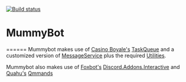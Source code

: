 [![Build status](https://ci.appveyor.com/api/projects/status/sc1lgd1dfu12b44m?svg=true)](https://ci.appveyor.com/project/TheNoodleMummy/mummybot)

# MummyBot
======
Mummybot makes use of [Casino Boyale's](https://github.com/TheCasino) [TaskQueue](https://github.com/TheCasino/Casino.Common/tree/master/src/Casino.Common/Entities/TaskQueue)
and a customized version of [MessageService](https://github.com/TheCasino/Espeon/blob/Rewrite/Espeon/Services/MessageService.cs) 
plus the required [Utilities](https://github.com/TheCasino/Espeon/tree/Rewrite/Espeon/Utilities).

Mummybot also makes use of [Foxbot's](https://github.com/foxbot) [Discord.Addons.Interactive](https://github.com/foxbot/Discord.Addons.Interactive)
and [Quahu's](https://github.com/quahu) [Qmmands](https://github.com/Quahu/Qmmands)


